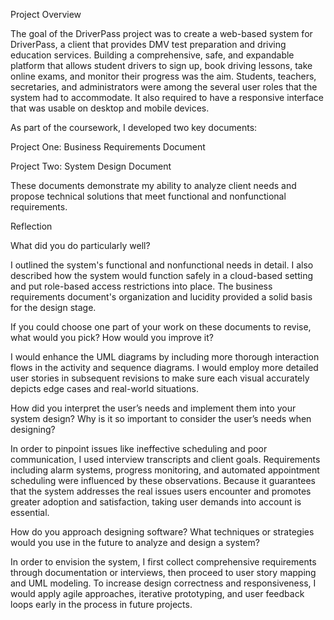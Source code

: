 Project Overview

The goal of the DriverPass project was to create a web-based system for DriverPass, a client that provides DMV test preparation and driving education services.  Building a comprehensive, safe, and expandable platform that allows student drivers to sign up, book driving lessons, take online exams, and monitor their progress was the aim.  Students, teachers, secretaries, and administrators were among the several user roles that the system had to accommodate. It also required to have a responsive interface that was usable on desktop and mobile devices.

As part of the coursework, I developed two key documents:

Project One: Business Requirements Document

Project Two: System Design Document

These documents demonstrate my ability to analyze client needs and propose technical solutions that meet functional and nonfunctional requirements.


Reflection

What did you do particularly well?

I outlined the system's functional and nonfunctional needs in detail.  I also described how the system would function safely in a cloud-based setting and put role-based access restrictions into place.  The business requirements document's organization and lucidity provided a solid basis for the design stage.

If you could choose one part of your work on these documents to revise, what would you pick? How would you improve it?

I would enhance the UML diagrams by including more thorough interaction flows in the activity and sequence diagrams. I would employ more detailed user stories in subsequent revisions to make sure each visual accurately depicts edge cases and real-world situations.

How did you interpret the user’s needs and implement them into your system design? Why is it so important to consider the user’s needs when designing?

In order to pinpoint issues like ineffective scheduling and poor communication, I used interview transcripts and client goals.  Requirements including alarm systems, progress monitoring, and automated appointment scheduling were influenced by these observations.  Because it guarantees that the system addresses the real issues users encounter and promotes greater adoption and satisfaction, taking user demands into account is essential.

How do you approach designing software? What techniques or strategies would you use in the future to analyze and design a system?

In order to envision the system, I first collect comprehensive requirements through documentation or interviews, then proceed to user story mapping and UML modeling. To increase design correctness and responsiveness, I would apply agile approaches, iterative prototyping, and user feedback loops early in the process in future projects.

